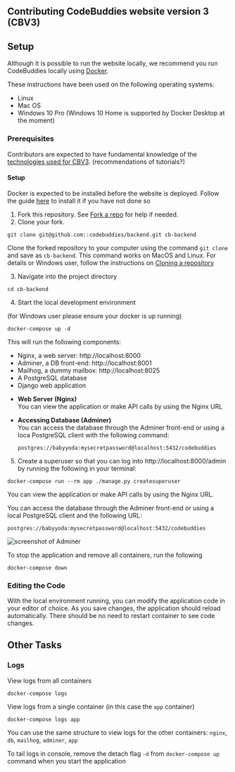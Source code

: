 ## **Contributing CodeBuddies website version 3 (CBV3)**

## **Setup**

Although it is possible to run the website locally, we recommend you run CodeBuddies locally using [Docker](https://www.docker.com/get-started).  

These instructions have been used on the following operating systems:  
* Linux
* Mac OS
* Windows 10 Pro (Windows 10 Home is supported by Docker Desktop at the moment)

### Prerequisites

  Contributors are expected to have fundamental knowledge of the [technologies used for CBV3](README.md#technologies-used).
  (recommendations of tutorials?)

#### Setup

Docker is expected to be installed before the website is deployed. Follow the guide [here](https://www.docker.com/products/docker-desktop) to install it if you have not done so

1. Fork this repository. See [Fork a repo](https://help.github.com/en/github/getting-started-with-github/fork-a-repo) for help if needed.   
2. Clone your fork.

  ```plain
  git clone git@github.com::codebuddies/backend.git cb-backend
  ```
  Clone the forked repository to your computer using the command `git clone` and save as `cb-backend`. This command works on MacOS and Linux. For details or Windows user, follow the instructions on [Cloning a repository](https://help.github.com/en/github/creating-cloning-and-archiving-repositories/cloning-a-repository)

3. Navigate into the project directory
  ```plain
  cd cb-backend
  ```

4. Start the local development environment

  (for Windows user please ensure your docker is up running)

  ```plain
  docker-compose up -d
  ```

  This will run the following components:
  * Nginx, a web server: http://localhost:8000
  * Adminer, a DB front-end: http://localhost:8001
  * Mailhog, a dummy mailbox: http://localhost:8025
  * A PostgreSQL database
  * Django web application   


  + __Web Server (Nginx)__  
    You can view the application or make API calls by using the Nginx URL

  + __Accessing Database (Adminer)__  
    You can access the database through the Adminer front-end or using a loca PostgreSQL client with the following command:

    ```plain
    postgres://babyyoda:mysecretpassword@localhost:5432/codebuddies
    ```







5. Create a superuser so that you can log into http://localhost:8000/admin by running the following in your terminal:  
  ```plain
  docker-compose run --rm app ./manage.py createsuperuser
  ```



  You can view the application or make API calls by using the Nginx URL.

  You can access the database through the Adminer front-end or using a local PostgreSQL client and the following URL:
  ```plain
  postgres://babyyoda:mysecretpassword@localhost:5432/codebuddies
  ```
  ![screenshot of Adminer](https://i.imgur.com/Dtg5Yel.png)  

  To stop the application and remove all containers, run the following  
  ```plain
  docker-compose down
  ```



### Editing the Code

  With the local environment running, you can modify the application code in your editor of choice. As you save changes, the application should reload automatically. There should be no need to restart container to see code changes.


## Other Tasks

### Logs
  View logs from all containers

  ```plain
  docker-compose logs
  ```
  View logs from a single container (in this case the `app` container)
  ```plain
  docker-compose logs app
  ```
  You can use the same structure to view logs for the other containers: `nginx`, `db`, `mailhog`, `adminer`, `app`

  To tail logs in console, remove the detach flag `-d` from `docker-compose up` command when you start the application
